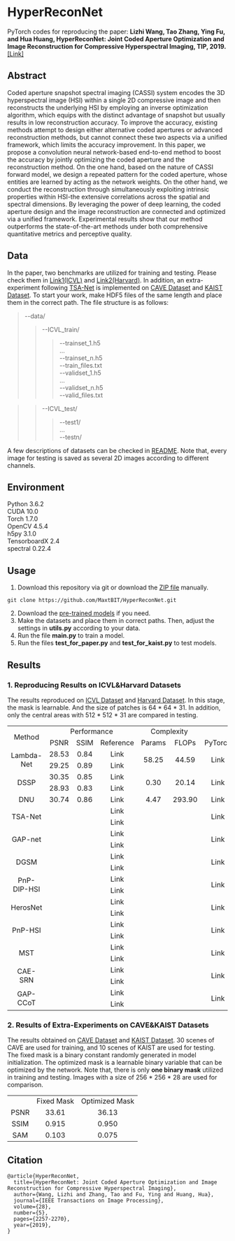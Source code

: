 # HyperReconNet
PyTorch codes for reproducing the paper: **Lizhi Wang, Tao Zhang, Ying Fu, and Hua Huang, HyperReconNet: Joint Coded Aperture Optimization and Image Reconstruction for Compressive Hyperspectral Imaging, TIP, 2019.**[[Link]](https://ieeexplore.ieee.org/document/8552450)

## Abstract
Coded aperture snapshot spectral imaging (CASSI) system encodes the 3D hyperspectral image (HSI) within a single 2D compressive image and then reconstructs the underlying HSI by employing an inverse optimization algorithm, which equips with the distinct advantage of snapshot but usually results in low reconstruction accuracy. To improve the accuracy, existing methods attempt to design either alternative coded apertures or advanced reconstruction methods, but cannot connect these two aspects via a unified framework, which limits the accuracy improvement. In this paper, we propose a convolution neural network-based end-to-end method to boost the accuracy by jointly optimizing the coded aperture and the reconstruction method. On the one hand, based on the nature of CASSI forward model, we design a repeated pattern for the coded aperture, whose entities are learned by acting as the network weights. On the other hand, we conduct the reconstruction through simultaneously exploiting intrinsic properties within HSI-the extensive correlations across the spatial and spectral dimensions. By leveraging the power of deep learning, the coded aperture design and the image reconstruction are connected and optimized via a unified framework. Experimental results show that our method outperforms the state-of-the-art methods under both comprehensive quantitative metrics and perceptive quality.

## Data
In the paper, two benchmarks are utilized for training and testing. Please check them in [Link1(ICVL)](http://icvl.cs.bgu.ac.il/hyperspectral/) and [Link2(Harvard)](http://vision.seas.harvard.edu/hyperspec/). In addition, an extra-experiment following [TSA-Net](https://link.springer.com/chapter/10.1007%2F978-3-030-58592-1_12) is implemented on [CAVE Dataset](https://www1.cs.columbia.edu/CAVE/projects/gap_camera/) and [KAIST Dataset](http://vclab.kaist.ac.kr/siggraphasia2017p1/). To start your work, make HDF5 files of the same length and place them in the correct path. The file structure is as follows:<br/>
>--data/<br/>
>>--ICVL_train/<br/>
>>>--trainset_1.h5<br/>
>>>...<br/>
>>>--trainset_n.h5<br/>
>>>--train_files.txt<br/>
>>>--validset_1.h5<br/>
>>>...<br/>
>>>--validset_n.h5<br/>
>>>--valid_files.txt<br/>

>>--ICVL_test/<br/>
>>>--test1/<br/>
>>>...<br/>
>>>--testn/<br/>

A few descriptions of datasets can be checked in [README](https://github.com/MaxtBIT/HyperReconNet/blob/main/data/readme.txt). Note that, every image for testing is saved as several 2D images according to different channels.

## Environment
Python 3.6.2<br/>
CUDA 10.0<br/>
Torch 1.7.0<br/>
OpenCV 4.5.4<br/>
h5py 3.1.0<br/>
TensorboardX 2.4<br/>
spectral 0.22.4<br/>

## Usage
1. Download this repository via git or download the [ZIP file](https://github.com/MaxtBIT/HyperReconNet/archive/refs/heads/main.zip) manually.
```
git clone https://github.com/MaxtBIT/HyperReconNet.git
```
2. Download the [pre-trained models](https://drive.google.com/file/d/1zUZyTnPl57O7iVLC1fvPAlfzOvwupqPT/view?usp=sharing) if you need.
3. Make the datasets and place them in correct paths. Then, adjust the settings in **utils.py** according to your data.
4. Run the file **main.py** to train a model.
5. Run the files **test_for_paper.py** and **test_for_kaist.py** to test models.

## Results
### 1. Reproducing Results on ICVL&Harvard Datasets
The results reproduced on [ICVL Dataset](http://icvl.cs.bgu.ac.il/hyperspectral/) and [Harvard Dataset](http://vision.seas.harvard.edu/hyperspec/). In this stage, the mask is learnable. And the size of patches is 64 * 64 * 31. In addition, only the central areas with 512 * 512 * 31 are compared in testing.
<table>
   <tr align = "center">
      <td rowspan="2">Method</td>
      <!-- <td colspan="1"></td> -->
      <td colspan="3">Performance</td>
      <td colspan="2">Complexity</td>  
      <td colspan="2">Code</td>  
   </tr>
   <tr align = "center">
      <td>PSNR</td>
      <td>SSIM</td>
      <td>Reference</td>
      <td>Params</td>
      <td>FLOPs</td>
      <td>PyTorch</td>
      <td>TensorFlow</td>
   </tr>
   <tr align = "center">
      <td rowspan="2">Lambda-Net</td>
      <td>28.53</td>
      <td>0.84</td>
      <td>Link</td>
      <td rowspan="2">58.25</td>
      <td rowspan="2">44.59</td>
      <td rowspan="2">Link</td>
      <td rowspan="2">Link</td>
   </tr>
   <tr align = "center">
      <td>29.25</td>
      <td>0.89</td>
      <td>Link</td>
   </tr>
   <tr align = "center">
      <td rowspan="2">DSSP</td>
      <td>30.35</td>
      <td>0.85</td>
      <td>Link</td>
      <td rowspan="2">0.30</td>
      <td rowspan="2">20.14</td>
      <td rowspan="2">Link</td>
      <td rowspan="2">Link</td>
   </tr>
   <tr align = "center">
      <td>28.93</td>
      <td>0.83</td>
      <td>Link</td>
   </tr>
   <tr align = "center">
      <td>DNU</td>
      <td>30.74</td>
      <td>0.86</td>
      <td>Link</td>
      <td>4.47</td>
      <td>293.90</td>
      <td>Link</td>
      <td>Link</td>
   </tr>
   <tr align = "center">
      <td rowspan="2">TSA-Net</td>
      <td></td>
      <td></td>
      <td>Link</td>
      <td rowspan="2"></td>
      <td rowspan="2"></td>
      <td rowspan="2">Link</td>
      <td rowspan="2">Link</td>
   </tr>
   <tr align = "center">
      <td></td>
      <td></td>
      <td>Link</td>
   </tr>
   <tr align = "center">
      <td rowspan="2">GAP-net</td>
      <td></td>
      <td></td>
      <td>Link</td>
      <td rowspan="2"></td>
      <td rowspan="2"></td>
      <td rowspan="2">Link</td>
      <td rowspan="2">Link</td>
   </tr>
   <tr align = "center">
      <td></td>
      <td></td>
      <td>Link</td>
   </tr>
   <tr align = "center">
      <td rowspan="2">DGSM</td>
      <td></td>
      <td></td>
      <td>Link</td>
      <td rowspan="2"></td>
      <td rowspan="2"></td>
      <td rowspan="2">Link</td>
      <td rowspan="2">Link</td>
   </tr>
   <tr align = "center">
      <td></td>
      <td></td>
      <td>Link</td>
   </tr>
   <tr align = "center">
      <td rowspan="2">PnP-DIP-HSI</td>
      <td></td>
      <td></td>
      <td>Link</td>
      <td rowspan="2"></td>
      <td rowspan="2"></td>
      <td rowspan="2">Link</td>
      <td rowspan="2">Link</td>
   </tr>
   <tr align = "center">
      <td></td>
      <td></td>
      <td>Link</td>
   </tr>
   <tr align = "center">
      <td rowspan="2">HerosNet</td>
      <td></td>
      <td></td>
      <td>Link</td>
      <td rowspan="2"></td>
      <td rowspan="2"></td>
      <td rowspan="2">Link</td>
      <td rowspan="2">Link</td>
   </tr>
   <tr align = "center">
      <td></td>
      <td></td>
      <td>Link</td>
   </tr>
   <tr align = "center">
      <td rowspan="2">PnP-HSI</td>
      <td></td>
      <td></td>
      <td>Link</td>
      <td rowspan="2"></td>
      <td rowspan="2"></td>
      <td rowspan="2">Link</td>
      <td rowspan="2">Link</td>
   </tr>
   <tr align = "center">
      <td></td>
      <td></td>
      <td>Link</td>
   </tr>
   <tr align = "center">
      <td rowspan="2">MST</td>
      <td></td>
      <td></td>
      <td>Link</td>
      <td rowspan="2"></td>
      <td rowspan="2"></td>
      <td rowspan="2">Link</td>
      <td rowspan="2">Link</td>
   </tr>
   <tr align = "center">
      <td></td>
      <td></td>
      <td>Link</td>
   </tr>
   <tr align = "center">
      <td rowspan="2">CAE-SRN</td>
      <td></td>
      <td></td>
      <td>Link</td>
      <td rowspan="2"></td>
      <td rowspan="2"></td>
      <td rowspan="2">Link</td>
      <td rowspan="2">Link</td>
   </tr>
   <tr align = "center">
      <td></td>
      <td></td>
      <td>Link</td>
   </tr>
   <tr align = "center">
      <td rowspan="2">GAP-CCoT</td>
      <td></td>
      <td></td>
      <td>Link</td>
      <td rowspan="2"></td>
      <td rowspan="2"></td>
      <td rowspan="2">Link</td>
      <td rowspan="2">Link</td>
   </tr>
   <tr align = "center">
      <td></td>
      <td></td>
      <td>Link</td>
   </tr>
</table>

### 2. Results of Extra-Experiments on CAVE&KAIST Datasets
The results obtained on [CAVE Dataset](https://www1.cs.columbia.edu/CAVE/projects/gap_camera/) and [KAIST Dataset](http://vclab.kaist.ac.kr/siggraphasia2017p1/). 30 scenes of CAVE are used for training, and 10 scenes of KAIST are used for testing. The fixed mask is a binary constant randomly generated in model initialization. The optimized mask is a learnable binary variable that can be optimized by the network. Note that, there is only **one binary mask** utilized in training and testing. Images with a size of 256 * 256 * 28 are used for comparison.
<table>
   <tr align = "center">
      <td></td>
      <td>Fixed Mask</td>
      <td>Optimized Mask</td>
   </tr>
   <tr align = "center">
      <td>PSNR</td>
      <td>33.61</td>
      <td>36.13</td>
   </tr>
   <tr align = "center">
      <td>SSIM</td>
      <td>0.915</td>
      <td>0.950</td>
   </tr>
   <tr align = "center">
      <td>SAM</td>
      <td>0.103</td>
      <td>0.075</td>
   </tr>
</table>

## Citation
```
@article{HyperReconNet,
  title={HyperReconNet: Joint Coded Aperture Optimization and Image Reconstruction for Compressive Hyperspectral Imaging},
  author={Wang, Lizhi and Zhang, Tao and Fu, Ying and Huang, Hua},
  journal={IEEE Transactions on Image Processing},
  volume={28},
  number={5},
  pages={2257-2270},
  year={2019},
}
```
